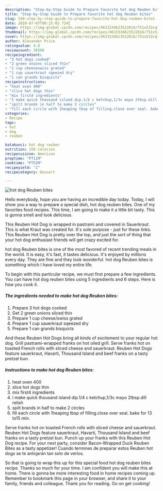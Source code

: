 ```yaml
---
description: "Step-by-Step Guide to Prepare Favorite hot dog Reuben bites"
title: "Step-by-Step Guide to Prepare Favorite hot dog Reuben bites"
slug: 549-step-by-step-guide-to-prepare-favorite-hot-dog-reuben-bites
date: 2020-07-07T00:15:03.724Z
image: https://img-global.cpcdn.com/recipes/4631534623522816/751x532cq70/hot-dog-reuben-bites-recipe-main-photo.jpg
thumbnail: https://img-global.cpcdn.com/recipes/4631534623522816/751x532cq70/hot-dog-reuben-bites-recipe-main-photo.jpg
cover: https://img-global.cpcdn.com/recipes/4631534623522816/751x532cq70/hot-dog-reuben-bites-recipe-main-photo.jpg
author: Alexander Price
ratingvalue: 4.8
reviewcount: 36599
recipeingredient:
- "3 hot dogs cooked"
- "2 green onions sliced thin"
- "1 cup cheeseswiss grated"
- "1 cup sauerkraut sqeezed dry"
- "1 can grands bisquicts"
recipeinstructions:
- "heat oven 400"
- "slice hot dogs thin"
- "mix first4 ingredients"
- "I make quick thousand island dip.1/4 c ketchup,1/3c mayo 2tbsp.dill relish"
- "spilt brands in half to make 2 circles"
- "fill each circle with 1heaping tbsp of filling.close over seal. bake for 13 to15 min."
categories:
- Recipe
tags:
- hot
- dog
- reuben

katakunci: hot dog reuben 
nutrition: 159 calories
recipecuisine: American
preptime: "PT11M"
cooktime: "PT52M"
recipeyield: "1"
recipecategory: Dessert

---
```



![hot dog Reuben bites](https://img-global.cpcdn.com/recipes/4631534623522816/751x532cq70/hot-dog-reuben-bites-recipe-main-photo.jpg)

Hello everybody, hope you are having an incredible day today. Today, I will show you a way to prepare a special dish, hot dog reuben bites. One of my favorites food recipes. This time, I am going to make it a little bit tasty. This is gonna smell and look delicious.

This Reuben Hot Dog is wrapped in pastrami and covered in Sauerkraut. This is what Kraut was created for. It&#39;s sole purpose - just for these links. This Reuben Hot Dog is pretty over the top, and just the sort of thing that your hot dog enthusiast friends will get crazy excited for.

hot dog Reuben bites is one of the most favored of recent trending meals in the world. It is easy, it's fast, it tastes delicious. It's enjoyed by millions every day. They are fine and they look wonderful. hot dog Reuben bites is something which I have loved my entire life.


To begin with this particular recipe, we must first prepare a few ingredients. You can have hot dog reuben bites using 5 ingredients and 6 steps. Here is how you cook it.

<!--inarticleads1-->

##### The ingredients needed to make hot dog Reuben bites:

1. Prepare 3 hot dogs cooked
1. Get 2 green onions sliced thin
1. Prepare 1 cup cheese/swiss grated
1. Prepare 1 cup sauerkraut sqeezed dry
1. Prepare 1 can grands bisquicts


And these Reuben Hot Dogs bring all kinds of excitement to your regular hot dog. Grill pastrami-wrapped franks on hot oiled grill. Serve franks hot on toasted French rolls with sliced cheese and sauerkraut. Reuben Hot Dogs feature sauerkraut, Havarti, Thousand Island and beef franks on a tasty pretzel bun. 

<!--inarticleads2-->

##### Instructions to make hot dog Reuben bites:

1. heat oven 400
1. slice hot dogs thin
1. mix first4 ingredients
1. I make quick thousand island dip.1/4 c ketchup,1/3c mayo 2tbsp.dill relish
1. spilt brands in half to make 2 circles
1. fill each circle with 1heaping tbsp of filling.close over seal. bake for 13 to15 min.


Serve franks hot on toasted French rolls with sliced cheese and sauerkraut. Reuben Hot Dogs feature sauerkraut, Havarti, Thousand Island and beef franks on a tasty pretzel bun. Punch up your franks with this Reuben Hot Dog recipe. For your next party, consider Bacon-Wrapped Duck Reuben Bites as a tasty appetizer! Cuando termines de preparar estos Reuben hot dogs se te antojarán tan solo de verlos. 

So that is going to wrap this up for this special food hot dog reuben bites recipe. Thanks so much for your time. I am confident you will make this at home. There is gonna be more interesting food in home recipes coming up. Remember to bookmark this page in your browser, and share it to your family, friends and colleague. Thank you for reading. Go on get cooking!
